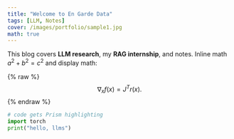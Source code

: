 ```yaml
---
title: "Welcome to En Garde Data"
tags: [LLM, Notes]
cover: /images/portfolio/sample1.jpg
math: true
---
```

This blog covers **LLM research**, my **RAG internship**, and notes. Inline math $a^2 + b^2 = c^2$ and display math:

{% raw %}
$$\nabla_x f(x) = J^T r(x).$$
{% endraw %}

```python
# code gets Prism highlighting
import torch
print("hello, llms")
```
